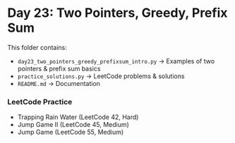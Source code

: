 # Day 23: Two Pointers, Greedy, Prefix Sum

This folder contains:
- `day23_two_pointers_greedy_prefixsum_intro.py` → Examples of two pointers & prefix sum basics
- `practice_solutions.py` → LeetCode problems & solutions
- `README.md` → Documentation

### LeetCode Practice
- Trapping Rain Water (LeetCode 42, Hard)
- Jump Game II (LeetCode 45, Medium)
- Jump Game (LeetCode 55, Medium)